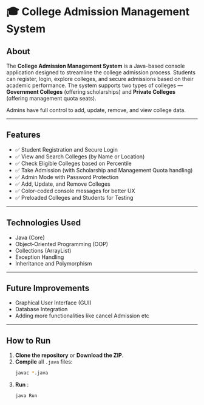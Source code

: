 # 🎓 College Admission Management System

## About
The **College Admission Management System** is a Java-based console application designed to streamline the college admission process. Students can register, login, explore colleges, and secure admissions based on their academic performance. The system supports two types of colleges — **Government Colleges** (offering scholarships) and **Private Colleges** (offering management quota seats).

Admins have full control to add, update, remove, and view college data.

---

## Features
- ✅ Student Registration and Secure Login
- ✅ View and Search Colleges (by Name or Location)
- ✅ Check Eligible Colleges based on Percentile
- ✅ Take Admission (with Scholarship and Management Quota handling)
- ✅ Admin Mode with Password Protection
- ✅ Add, Update, and Remove Colleges
- ✅ Color-coded console messages for better UX
- ✅ Preloaded Colleges and Students for Testing

---

## Technologies Used
- Java (Core)
- Object-Oriented Programming (OOP)
- Collections (ArrayList)
- Exception Handling
- Inheritance and Polymorphism

---

## Future Improvements
- Graphical User Interface (GUI)
- Database Integration
- Adding more functionalities like cancel Admission etc

---

## How to Run
1. **Clone the repository** or **Download the ZIP**.
2. **Compile** all `.java` files:
   ```bash
   javac *.java
3. **Run** :
   ```bash
   java Run
